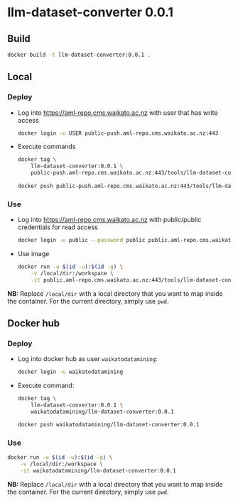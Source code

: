 # llm-dataset-converter 0.0.1

## Build

```bash
docker build -t llm-dataset-converter:0.0.1 .
```

## Local

### Deploy

* Log into https://aml-repo.cms.waikato.ac.nz with user that has write access

  ```bash
  docker login -u USER public-push.aml-repo.cms.waikato.ac.nz:443
  ```

* Execute commands

  ```bash
  docker tag \
      llm-dataset-converter:0.0.1 \
      public-push.aml-repo.cms.waikato.ac.nz:443/tools/llm-dataset-converter:0.0.1
      
  docker push public-push.aml-repo.cms.waikato.ac.nz:443/tools/llm-dataset-converter:0.0.1
  ```

### Use

* Log into https://aml-repo.cms.waikato.ac.nz with public/public credentials for read access

  ```bash
  docker login -u public --password public public.aml-repo.cms.waikato.ac.nz:443
  ```

* Use image

  ```bash
  docker run -u $(id -u):$(id -g) \
      -v /local/dir:/workspace \
      -it public.aml-repo.cms.waikato.ac.nz:443/tools/llm-dataset-converter:0.0.1
  ```

**NB:** Replace `/local/dir` with a local directory that you want to map inside the container. 
For the current directory, simply use `pwd`.


## Docker hub

### Deploy

* Log into docker hub as user `waikatodatamining`:

  ```bash
  docker login -u waikatodatamining
  ```

* Execute command:

  ```bash
  docker tag \
      llm-dataset-converter:0.0.1 \
      waikatodatamining/llm-dataset-converter:0.0.1
  
  docker push waikatodatamining/llm-dataset-converter:0.0.1
  ```

### Use

```bash
docker run -u $(id -u):$(id -g) \
    -v /local/dir:/workspace \
    -it waikatodatamining/llm-dataset-converter:0.0.1
```

**NB:** Replace `/local/dir` with a local directory that you want to map inside the container. 
For the current directory, simply use `pwd`.
